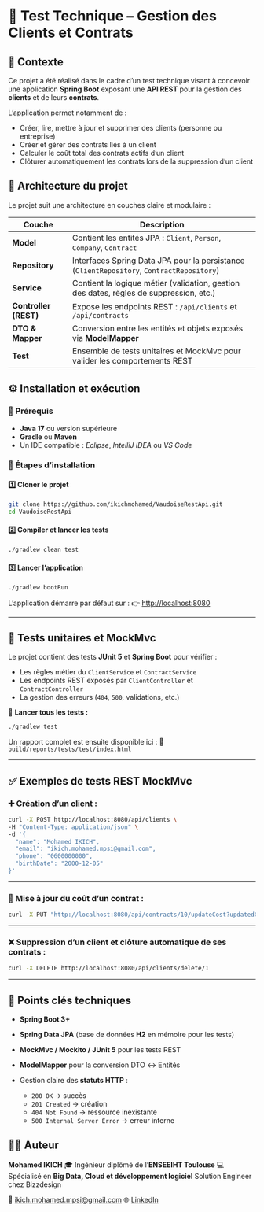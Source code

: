 
# 🧠 Test Technique – Gestion des Clients et Contrats

## 📘 Contexte

Ce projet a été réalisé dans le cadre d’un test technique visant à concevoir une application **Spring Boot** exposant une **API REST** pour la gestion des **clients** et de leurs **contrats**.

L’application permet notamment de :

- Créer, lire, mettre à jour et supprimer des clients (personne ou entreprise)  
- Créer et gérer des contrats liés à un client  
- Calculer le coût total des contrats actifs d’un client  
- Clôturer automatiquement les contrats lors de la suppression d’un client  



## 🧩 Architecture du projet

Le projet suit une architecture en couches claire et modulaire :

| Couche | Description |
|--------|--------------|
| **Model** | Contient les entités JPA : `Client`, `Person`, `Company`, `Contract` |
| **Repository** | Interfaces Spring Data JPA pour la persistance (`ClientRepository`, `ContractRepository`) |
| **Service** | Contient la logique métier (validation, gestion des dates, règles de suppression, etc.) |
| **Controller (REST)** | Expose les endpoints REST : `/api/clients` et `/api/contracts` |
| **DTO & Mapper** | Conversion entre les entités et objets exposés via **ModelMapper** |
| **Test** | Ensemble de tests unitaires et MockMvc pour valider les comportements REST |



## ⚙️ Installation et exécution

### 🧱 Prérequis

- **Java 17** ou version supérieure  
- **Gradle** ou **Maven**  
- Un IDE compatible : *Eclipse*, *IntelliJ IDEA* ou *VS Code*  



### 🚀 Étapes d’installation

#### 1️⃣ Cloner le projet
```bash
git clone https://github.com/ikichmohamed/VaudoiseRestApi.git
cd VaudoiseRestApi
````

#### 2️⃣ Compiler et lancer les tests

```bash
./gradlew clean test
```

#### 3️⃣ Lancer l’application

```bash
./gradlew bootRun
```

L’application démarre par défaut sur :
👉 [http://localhost:8080](http://localhost:8080)

---

## 🧪 Tests unitaires et MockMvc

Le projet contient des tests **JUnit 5** et **Spring Boot** pour vérifier :

* Les règles métier du `ClientService` et `ContractService`
* Les endpoints REST exposés par `ClientController` et `ContractController`
* La gestion des erreurs (`404`, `500`, validations, etc.)

📍 **Lancer tous les tests :**

```bash
./gradlew test
```

Un rapport complet est ensuite disponible ici :
📄 `build/reports/tests/test/index.html`

---

## ✅ Exemples de tests REST MockMvc

### ➕ Création d’un client :

```bash
curl -X POST http://localhost:8080/api/clients \
-H "Content-Type: application/json" \
-d '{
  "name": "Mohamed IKICH",
  "email": "ikich.mohamed.mpsi@gmail.com",
  "phone": "0600000000",
  "birthDate": "2000-12-05"
}'
```

---

### 🔁 Mise à jour du coût d’un contrat :

```bash
curl -X PUT "http://localhost:8080/api/contracts/10/updateCost?updatedCost=2000"
```

---

### ❌ Suppression d’un client et clôture automatique de ses contrats :

```bash
curl -X DELETE http://localhost:8080/api/clients/delete/1
```

---

## 🧠 Points clés techniques

* **Spring Boot 3+**
* **Spring Data JPA** (base de données **H2** en mémoire pour les tests)
* **MockMvc / Mockito / JUnit 5** pour les tests REST
* **ModelMapper** pour la conversion DTO ↔️ Entités
* Gestion claire des **statuts HTTP** :

  * `200 OK` → succès
  * `201 Created` → création
  * `404 Not Found` → ressource inexistante
  * `500 Internal Server Error` → erreur interne



## 👨‍💻 Auteur

**Mohamed IKICH**
🎓 Ingénieur diplômé de l’**ENSEEIHT Toulouse**
💻 Spécialisé en **Big Data, Cloud et développement logiciel** 
Solution Engineer chez Bizzdesign

📧 [ikich.mohamed.mpsi@gmail.com](mailto:ikich.mohamed.mpsi@gmail.com)
🌐 [LinkedIn](https://www.linkedin.com/in/mohamed-ikich-2b285b1b4)


